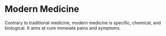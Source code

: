 # Modern Medicine

Contrary to traditional medicine, modern medicine is specific, chemical, and biological. It aims at cure immeiate pains and symptoms.